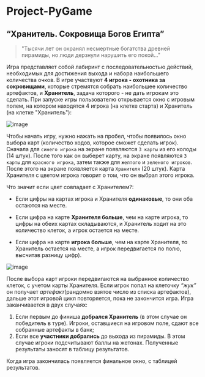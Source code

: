 # Project-PyGame
## “Хранитель. Сокровища Богов Египта” 

> "Тысячи лет он охранял несмертные богатства древней пирамиды, но люди дерзнули нарушить его покой..."


Игра представляет собой лабиринт с последовательностью действий, необходимых для достижения выхода и набора наибольшего количества очков. В игре участвуют **4 игрока - охотника за сокровищами**, которые стремятся собрать наибольшее количество артефактов, и **Хранитель**,
задача которого - не дать игрокам это сделать. При запуске игры пользователю открывается окно с игровым полем, на котором находятся 4 игрока (на клетке старта) и Хранитель (на клетке "Хранитель"):


![image](https://github.com/marathedziov/Project-PyGame/assets/151550733/1c3eaf04-826a-4c0f-8a16-1d03732aa7ff)

Чтобы начать игру, нужно нажать на пробел, чтобы появилось окно выбора карт (количество ходов, которое сможет сделать игрок). Сначала для ```синего игрока``` на экране появляются ``3 карты`` из его колоды (14 штук). После того как он выберет карту, на экране появляются ``3 карты`` для ```красного игрока```, затем также для ```желтого``` и ```зеленого игроков```. После этого на экране появляется карта ```Хранителя``` (20 штук). Карта Хранителя с цветом игрока говорит о том, что он выбрал этого игрока.

Что значит если цвет совпадает с Хранителем?:
- Если цифры на картах игрока и Хранителя **одинаковые**, то они оба остаются на месте.
+ Если цифра на карте **Хранителя больше**, чем на карте игрока, то цифры на обеих картах складываются, и Хранитель ходит на это количество клеток, а игрок остается на месте.
* Если цифра на карте **игрока больше**, чем на карте Хранителя, то Хранитель остается на месте, а игрок передвигается по полю, высчитав разницу цифр).


![image](https://github.com/marathedziov/Project-PyGame/assets/151550733/2a7c0a25-8fbf-48c0-8277-3e7cbdc55e27)


После выбора карт игроки передвигаются на выбранное количество клеток, с учетом карты Хранителя. Если игрок попал на клеточку *“жук”* он получает *артефакт*(рандомно взятое число из списка артефактов), дальше этот игровой цикл повторяется, пока не закончится игра.
Игра заканчивается в двух случаях:
1. Если первым до финиша **добрался Хранитель** (в этом случае он победитель в туре). Игроки, оставшиеся на игровом поле, сдают все собранные артефакты в банк;
2. Если все **участники добрались** до выхода из пирамиды. В этом случае игроки подсчитывают баллы на жетонах.
Полученные результаты заносят в таблицу результатов.

Когда игра закончилась появляется финальное окно, с таблицей результатов.
